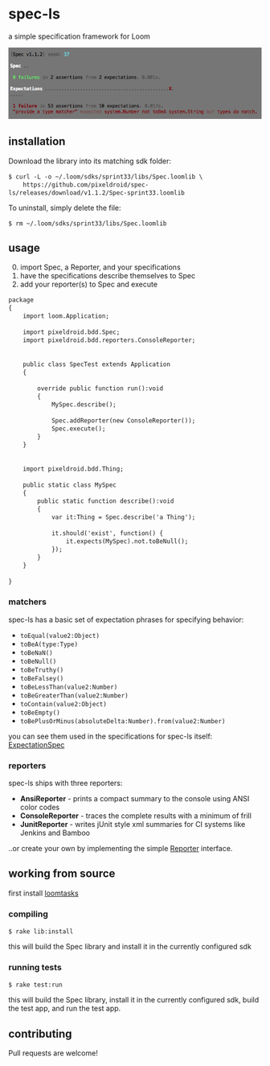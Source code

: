 spec-ls
=======

a simple specification framework for Loom

![spec-ls screenshot](terminal.png)


## installation

Download the library into its matching sdk folder:

    $ curl -L -o ~/.loom/sdks/sprint33/libs/Spec.loomlib \
        https://github.com/pixeldroid/spec-ls/releases/download/v1.1.2/Spec-sprint33.loomlib

To uninstall, simply delete the file:

    $ rm ~/.loom/sdks/sprint33/libs/Spec.loomlib


## usage

0. import Spec, a Reporter, and your specifications
0. have the specifications describe themselves to Spec
0. add your reporter(s) to Spec and execute

```ls
package
{
    import loom.Application;

    import pixeldroid.bdd.Spec;
    import pixeldroid.bdd.reporters.ConsoleReporter;


    public class SpecTest extends Application
    {

        override public function run():void
        {
            MySpec.describe();

            Spec.addReporter(new ConsoleReporter());
            Spec.execute();
        }
    }


    import pixeldroid.bdd.Thing;

    public static class MySpec
    {
        public static function describe():void
        {
            var it:Thing = Spec.describe('a Thing');

            it.should('exist', function() {
                it.expects(MySpec).not.toBeNull();
            });
        }
    }

}
```

### matchers

spec-ls has a basic set of expectation phrases for specifying behavior:

* `toEqual(value2:Object)`
* `toBeA(type:Type)`
* `toBeNaN()`
* `toBeNull()`
* `toBeTruthy()`
* `toBeFalsey()`
* `toBeLessThan(value2:Number)`
* `toBeGreaterThan(value2:Number)`
* `toContain(value2:Object)`
* `toBeEmpty()`
* `toBePlusOrMinus(absoluteDelta:Number).from(value2:Number)`

you can see them used in the specifications for spec-ls itself: [ExpectationSpec][ExpectationSpec.ls]

### reporters

spec-ls ships with three reporters:

* **AnsiReporter** - prints a compact summary to the console using ANSI color codes
* **ConsoleReporter** - traces the complete results with a minimum of frill
* **JunitReporter** - writes jUnit style xml summaries for CI systems like Jenkins and Bamboo

..or create your own by implementing the simple [Reporter][Reporter.ls] interface.


## working from source

first install [loomtasks][loomtasks]

### compiling

    $ rake lib:install

this will build the Spec library and install it in the currently configured sdk

### running tests

    $ rake test:run

this will build the Spec library, install it in the currently configured sdk, build the test app, and run the test app.


## contributing

Pull requests are welcome!


[ExpectationSpec.ls]: test/src/spec/ExpectationSpec.ls "ExpectationSpec.ls"
[Reporter.ls]: lib/src/pixeldroid/bdd/Reporter.ls "Reporter.ls"
[loomtasks]: https://github.com/pixeldroid/loomtasks "loomtasks"
